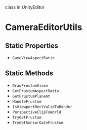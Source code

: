 class in UnityEditor
# CameraEditorUtils

## Static Properties
- `GameViewAspectRatio`
## Static Methods
- `DrawFrustumGizmo`
- `GetFrustumAspectRatio`
- `GetFrustumPlaneAt`
- `HandleFrustum`
- `IsViewportRectValidToRender`
- `PerspectiveClipToWorld`
- `TryGetFrustum`
- `TryGetSensorGateFrustum`
